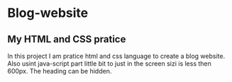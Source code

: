 # **Blog-website**

## My HTML and CSS pratice

In this project I am pratice html and css language to create a blog website. Also usint java-script part little bit to just in the screen sizi is less then 600px. The heading can be hidden.
